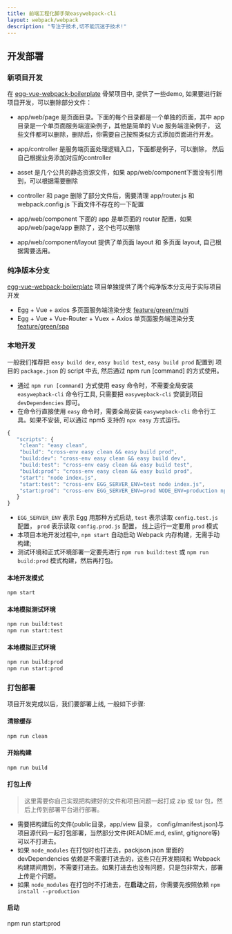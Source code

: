 ```yaml
---
title: 前端工程化脚手架easywebpack-cli
layout: webpack/webpack
description: "专注于技术,切不能沉迷于技术!"
---
```


## 开发部署

### 新项目开发

在 [egg-vue-webpack-boilerplate](https://github.com/hubcarl/egg-vue-webpack-boilerplate) 骨架项目中, 提供了一些demo, 如果要进行新项目开发，可以删除部分文件：

- app/web/page 是页面目录。下面的每个目录都是一个单独的页面，其中 app 目录是一个单页面服务端渲染例子，其他是简单的 Vue 服务端渲染例子， 这些文件都可以删除，删除后，你需要自己按照类似方式添加页面进行开发。 

- app/controller 是服务端页面处理逻辑入口，下面都是例子，可以删除， 然后自己根据业务添加对应的controller

- asset 是几个公共的静态资源文件，如果 app/web/component下面没有引用到，可以根据需要删除

- controller 和 page 删除了部分文件后，需要清理 app/router.js 和 webpack.config.js 下面文件不存在的一下配置

- app/web/component 下面的 app 是单页面的 router 配置，如果 app/web/page/app  删除了，这个也可以删除

- app/web/component/layout 提供了单页面 layout 和 多页面 layout, 自己根据需要选用。

### 纯净版本分支

[egg-vue-webpack-boilerplate](https://github.com/hubcarl/egg-vue-webpack-boilerplate) 项目单独提供了两个纯净版本分支用于实际项目开发

- Egg + Vue + axios 多页面服务端渲染分支 [feature/green/multi](https://github.com/hubcarl/egg-vue-webpack-boilerplate/tree/feature/green/multi)
- Egg + Vue + Vue-Router + Vuex + Axios 单页面服务端渲染分支 [feature/green/spa](https://github.com/hubcarl/egg-vue-webpack-boilerplate/tree/feature/green/spa)

### 本地开发

一般我们推荐把 `easy build dev`, `easy build test`, `easy build prod` 配置到 项目的 `package.json` 的 script 中去, 然后通过 npm run [command] 的方式使用。

- 通过 `npm run [command]` 方式使用 easy 命令时，不需要全局安装 `easywepback-cli` 命令行工具, 只需要把 `easywepback-cli` 安装到项目 `devDependencies` 即可。
- 在命令行直接使用 `easy` 命令时，需要全局安装 `easywepback-cli` 命令行工具。如果不安装, 可以通过 npm5 支持的 `npx easy` 方式运行。

```js
{
   "scripts": {
    "clean": "easy clean",
    "build": "cross-env easy clean && easy build prod",
    "build:dev": "cross-env easy clean && easy build dev",
    "build:test": "cross-env easy clean && easy build test",
    "build:prod": "cross-env easy clean && easy build prod",
    "start": "node index.js",
    "start:test": "cross-env EGG_SERVER_ENV=test node index.js",
    "start:prod": "cross-env EGG_SERVER_ENV=prod NODE_ENV=production npm start",
   }
}
```

- `EGG_SERVER_ENV` 表示 Egg 用那种方式启动, `test` 表示读取 `config.test.js` 配置， `prod` 表示读取 `config.prod.js` 配置， 线上运行一定要用 `prod` 模式
- 本项目本地开发过程中, `npm start`  自动启动 Webpack 内存构建，无需手动构建; 
- 测试环境和正式环境部署一定要先进行 `npm run build:test` 或 `npm run build:prod` 模式构建，然后再打包。

#### 本地开发模式

```bash
npm start 
```

#### 本地模拟测试环境

```bash
npm run build:test
npm run start:test
```

#### 本地模拟正式环境

```bash
npm run build:prod
npm run start:prod
```


### 打包部署

项目开发完成以后，我们要部署上线, 一般如下步骤:

#### 清除缓存

```bash
npm run clean
```

#### 开始构建

```bash
npm run build
```

#### 打包上传

>这里需要你自己实现把构建好的文件和项目问题一起打成 zip 或 tar 包，然后上传到部署平台进行部署。

- 需要把构建后的文件(public目录，app/view 目录， config/manifest.json)与项目源代码一起打包部署，当然部分文件(README.md, eslint, gitignore等)可以不打进去。
- 如果 `node_modules` 在打包时也打进去，packjson.json 里面的 devDependencies 依赖是不需要打进去的，这些只在开发期间和 Webpack 构建期间用到，不需要打进去。如果打进去也没有问题，只是包非常大，部署上传是个问题。
- 如果 `node_modules` 在打包时不打进去，在**启动**之前，你需要先按照依赖 `npm install --production`

#### 启动

npm run start:prod